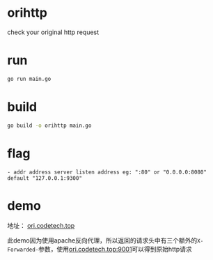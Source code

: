 # orihttp
check your original http request

# run
```bash
go run main.go
```

# build
```bash
go build -o orihttp main.go
```

# flag
```
- addr address server listen address eg: ":80" or "0.0.0.0:8080" default "127.0.0.1:9300"
```

# demo
地址： [ori.codetech.top](https://ori.codetech.top)

此demo因为使用apache反向代理，所以返回的请求头中有三个额外的`X-Forwarded-`参数，使用[ori.codetech.top:9001](http://ori.codetech.top:9001/)可以得到原始http请求
